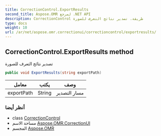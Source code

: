 ```yaml
---
title: CorrectionControl.ExportResults
second_title: Aspose.OMR لمرجع .NET API
description: CorrectionControl طريقة. تصدير نتائج التعرف للصورة
type: docs
weight: 10
url: /ar/net/aspose.omr.correctionui/correctioncontrol/exportresults/
---
```

## CorrectionControl.ExportResults method

تصدير نتائج التعرف للصورة

```csharp
public void ExportResults(string exportPath)
```

| معامل | يكتب | وصف |
| --- | --- | --- |
| exportPath | String | مسار التصدير |

### أنظر أيضا

* class [CorrectionControl](../)
* مساحة الاسم [Aspose.OMR.CorrectionUI](../../correctioncontrol/)
* المجسم [Aspose.OMR](../../../)


